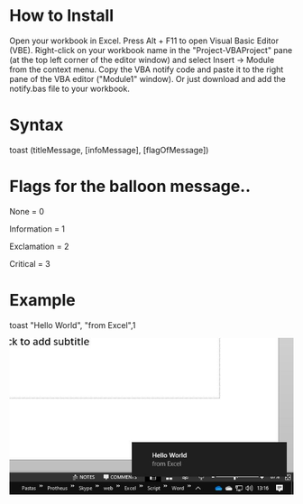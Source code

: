 # How to Install

Open your workbook in Excel.
Press Alt + F11 to open Visual Basic Editor (VBE).
Right-click on your workbook name in the "Project-VBAProject" pane (at the top left corner of the editor window) and select Insert -> Module from the context menu.
Copy the VBA notify code and paste it to the right pane of the VBA editor ("Module1" window).
Or just download and add the notify.bas file to your workbook.

# Syntax

toast (titleMessage, [infoMessage], [flagOfMessage])

#  Flags for the balloon message..
None = 0

Information = 1

Exclamation = 2

Critical = 3


# Example

toast "Hello World", "from Excel",1


![](https://github.com/rfl808/Notify/blob/main/mytoast.JPG)
